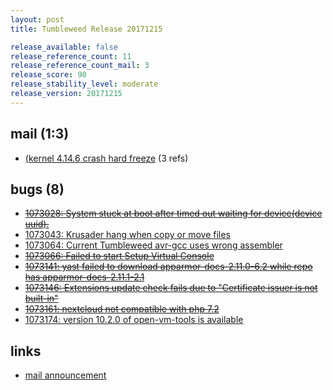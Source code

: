 ```yaml
---
layout: post
title: Tumbleweed Release 20171215

release_available: false
release_reference_count: 11
release_reference_count_mail: 3
release_score: 90
release_stability_level: moderate
release_version: 20171215
---
```


## mail (1:3)

- [(kernel 4.14.6 crash hard freeze](https://lists.opensuse.org/opensuse-factory/2017-12/msg00256.html) (3 refs)

## bugs (8)

<!--more-->

- ~~[1073028: System stuck at boot after timed out waiting for device(device uuid).](https://bugzilla.opensuse.org/show_bug.cgi?id=1073028)~~
- [1073043: Krusader hang when copy or move files](https://bugzilla.opensuse.org/show_bug.cgi?id=1073043)
- [1073064: Current Tumbleweed avr-gcc uses wrong assembler](https://bugzilla.opensuse.org/show_bug.cgi?id=1073064)
- ~~[1073066: Failed to start Setup Virtual Console](https://bugzilla.opensuse.org/show_bug.cgi?id=1073066)~~
- ~~[1073141: yast failed to download apparmor-docs-2.11.0-6.2 while repo has apparmor-docs-2.11.1-2.1](https://bugzilla.opensuse.org/show_bug.cgi?id=1073141)~~
- ~~[1073146: Extensions update check fails due to "Certificate issuer is not built-in"](https://bugzilla.opensuse.org/show_bug.cgi?id=1073146)~~
- ~~[1073161: nextcloud not compatible with php 7.2](https://bugzilla.opensuse.org/show_bug.cgi?id=1073161)~~
- [1073174: version 10.2.0 of open-vm-tools is available](https://bugzilla.opensuse.org/show_bug.cgi?id=1073174)



## links

- [mail announcement](https://lists.opensuse.org/opensuse-factory/2017-12/msg00254.html)
